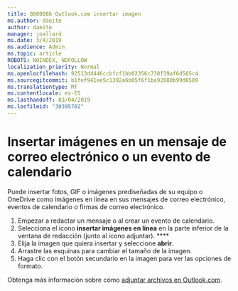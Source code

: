 ```yaml
---
title: 8000086 Outlook.com insertar imagen
ms.author: daeite
author: daeite
manager: joallard
ms.date: 3/4/2019
ms.audience: Admin
ms.topic: article
ROBOTS: NOINDEX, NOFOLLOW
localization_priority: Normal
ms.openlocfilehash: 92513dd446ccbfcf1bb02356c738f39af6d565c4
ms.sourcegitcommit: b1fef941ee5c1392a6b05f6f1ba92080b99d8589
ms.translationtype: MT
ms.contentlocale: es-ES
ms.lasthandoff: 03/04/2019
ms.locfileid: "30395702"
---
```

# <a name="insert-pictures-in-an-email-message-or-calendar-event"></a>Insertar imágenes en un mensaje de correo electrónico o un evento de calendario

Puede insertar fotos, GIF o imágenes prediseñadas de su equipo o OneDrive como imágenes en línea en sus mensajes de correo electrónico, eventos de calendario o firmas de correo electrónico.

1. Empezar a redactar un mensaje o al crear un evento de calendario.
2. Selecciona el icono **insertar imágenes en línea** en la parte inferior de la ventana de redacción (junto al icono adjuntar). ****
3. Elija la imagen que quiera insertar y seleccione **abrir**.
4. Arrastre las esquinas para cambiar el tamaño de la imagen.
5. Haga clic con el botón secundario en la imagen para ver las opciones de formato.

Obtenga más información sobre cómo [adjuntar archivos en Outlook.com](https://support.office.com/article/8d7c1ea7-4e5f-44ce-bb6e-c5fcc92ba9ab).
